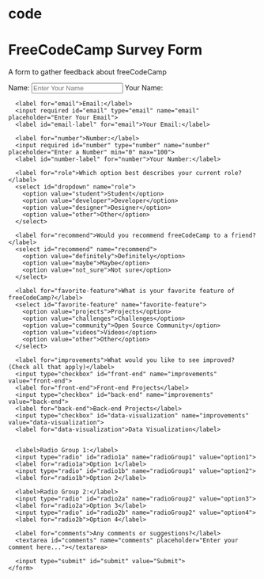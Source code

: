 # code<!DOCTYPE html>
<html>
  <head>
    <title>SURVEY FORM</title>
    <meta charset="utf-8">
    <meta name="viewport" content="width=device-width, initial-scale=1.0">
  </head>
  <body>
    <h1 id="title">FreeCodeCamp Survey Form</h1>
    <p id="description">A form to gather feedback about freeCodeCamp</p>
    <form id="survey-form" action="submit_survey" method="post">
      <label for="name">Name:</label>
      <input required id="name" type="text" name="name" placeholder="Enter Your Name">
      <label id="name-label" for="name">Your Name:</label>
      
      <label for="email">Email:</label>
      <input required id="email" type="email" name="email" placeholder="Enter Your Email"> 
      <label id="email-label" for="email">Your Email:</label>
      
      <label for="number">Number:</label>
      <input required id="number" type="number" name="number" placeholder="Enter a Number" min="0" max="100">
      <label id="number-label" for="number">Your Number:</label> 
      
      <label for="role">Which option best describes your current role?</label>
      <select id="dropdown" name="role">
        <option value="student">Student</option>
        <option value="developer">Developer</option>
        <option value="designer">Designer</option>
        <option value="other">Other</option>
      </select>
      
      <label for="recommend">Would you recommend freeCodeCamp to a friend?</label>
      <select id="recommend" name="recommend">
        <option value="definitely">Definitely</option>
        <option value="maybe">Maybe</option>
        <option value="not_sure">Not sure</option>
      </select>
      
      <label for="favorite-feature">What is your favorite feature of freeCodeCamp?</label>
      <select id="favorite-feature" name="favorite-feature">
        <option value="projects">Projects</option>
        <option value="challenges">Challenges</option>
        <option value="community">Open Source Community</option>
        <option value="videos">Videos</option>
        <option value="other">Other</option>
      </select>
      
      <label for="improvements">What would you like to see improved? (Check all that apply)</label>
      <input type="checkbox" id="front-end" name="improvements" value="front-end">
      <label for="front-end">Front-end Projects</label>
      <input type="checkbox" id="back-end" name="improvements" value="back-end">
      <label for="back-end">Back-end Projects</label>
      <input type="checkbox" id="data-visualization" name="improvements" value="data-visualization">
      <label for="data-visualization">Data Visualization</label>
      
      
      <label>Radio Group 1:</label>
      <input type="radio" id="radio1a" name="radioGroup1" value="option1">
      <label for="radio1a">Option 1</label>
      <input type="radio" id="radio1b" name="radioGroup1" value="option2">
      <label for="radio1b">Option 2</label>
      
      <label>Radio Group 2:</label>
      <input type="radio" id="radio2a" name="radioGroup2" value="option3">
      <label for="radio2a">Option 3</label>
      <input type="radio" id="radio2b" name="radioGroup2" value="option4">
      <label for="radio2b">Option 4</label>
      
      <label for="comments">Any comments or suggestions?</label>
      <textarea id="comments" name="comments" placeholder="Enter your comment here..."></textarea>
      
      <input type="submit" id="submit" value="Submit"> 
    </form>
  </body>
</html>
